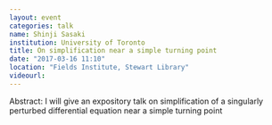 ```yaml
---
layout: event
categories: talk
name: Shinji Sasaki
institution: University of Toronto
title: On simplification near a simple turning point
date: "2017-03-16 11:10"
location: "Fields Institute, Stewart Library"
videourl: 
---
```

Abstract: I will give an expository talk on simplification of a singularly perturbed differential equation near a simple turning point
